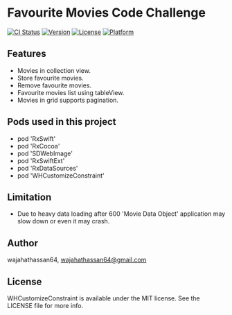 # Favourite Movies Code Challenge

[![CI Status](https://img.shields.io/travis/wajahathassan64/WHCustomizeConstraint.svg?style=flat)](https://travis-ci.org/wajahathassan64/WHCustomizeConstraint)
[![Version](https://img.shields.io/cocoapods/v/WHCustomizeConstraint.svg?style=flat)](https://cocoapods.org/pods/WHCustomizeConstraint)
[![License](https://img.shields.io/cocoapods/l/WHCustomizeConstraint.svg?style=flat)](https://cocoapods.org/pods/WHCustomizeConstraint)
[![Platform](https://img.shields.io/cocoapods/p/WHCustomizeConstraint.svg?style=flat)](https://cocoapods.org/pods/WHCustomizeConstraint)


## Features
<ul>
<li>Movies in collection view.</li>
<li>Store favourite movies.</li>
<li>Remove favourite movies.</li>
<li>Favourite movies list using tableView.</li>
<li>Movies in grid supports pagination.</li>
</ul>

## Pods used in this project

<ul>
<li>pod 'RxSwift'</li>
<li>pod 'RxCocoa'</li>
<li>pod 'SDWebImage'</li>
<li>pod 'RxSwiftExt'</li>
<li>pod 'RxDataSources'</li>
<li> pod 'WHCustomizeConstraint'</li>
</ul>

## Limitation

<ul>
<li>Due to heavy data loading after 600 'Movie Data Object' application may slow down or even it may crash.</li>
</ul>

## Author

wajahathassan64, wajahathassan64@gmail.com

## License

WHCustomizeConstraint is available under the MIT license. See the LICENSE file for more info.
